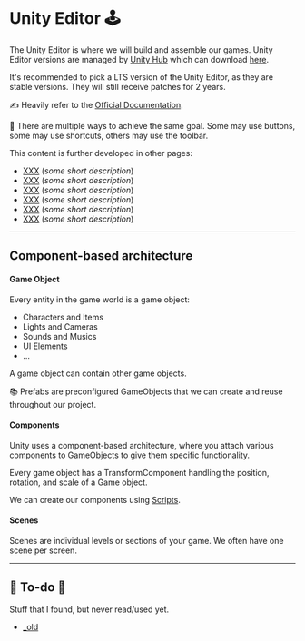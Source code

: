 # Unity Editor 🕹️

<div class="row row-cols-lg-2"><div>

The Unity Editor is where we will build and assemble our games. Unity Editor versions are managed by [Unity Hub](https://unity.com/unity-hub) which can download [here](https://unity.com/pricing#plans-student-and-hobbyist).

It's recommended to pick a LTS version of the Unity Editor, as they are stable versions. They will still receive patches for 2 years.

✍️ Heavily refer to the [Official Documentation](https://docs.unity3d.com/Manual/index.html).

🚀 There are multiple ways to achieve the same goal. Some may use buttons, some may use shortcuts, others may use the toolbar.
</div><div>

This content is further developed in other pages:

* [XXX]() (*some short description*)
* [XXX]() (*some short description*)
* [XXX]() (*some short description*)
* [XXX]() (*some short description*)
* [XXX]() (*some short description*)
* [XXX]() (*some short description*)
</div></div>

<hr class="sep-both">

## Component-based architecture

<div class="row row-cols-lg-2"><div>

#### Game Object

Every entity in the game world is a game object:

* Characters and Items
* Lights and Cameras
* Sounds and Musics
* UI Elements
* ...

A game object can contain other game objects.

📚 Prefabs are preconfigured GameObjects that we can create and reuse throughout our project.
</div><div>

#### Components

Unity uses a component-based architecture, where you attach various components to GameObjects to give them specific functionality.

Every game object has a TransformComponent handling the position, rotation, and scale of a Game object.

We can create our components using [Scripts](/games/unity/scripts/index.md).

#### Scenes

Scenes are individual levels or sections of your game. We often have one scene per screen.
</div></div>

<hr class="sep-both">

## 👻 To-do 👻

Stuff that I found, but never read/used yet.

<div class="row row-cols-lg-2"><div>

* [_old](_old.md)
</div><div>
</div></div>
